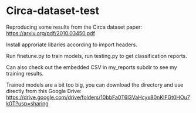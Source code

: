 # Circa-dataset-test
Reproducing some results from the Circa dataset paper: https://arxiv.org/pdf/2010.03450.pdf

Install approriate libaries according to import headers. 

Run finetune.py to train models, run testing.py to get classification reports.

Can also check out the embedded CSV in my_reports subdir to see my training results.

Trained models are a bit too big, you can download the directory and use directly from this Google Drive:
https://drive.google.com/drive/folders/10bbFa0T6l3VaHcyx80nKlFGt0HOu7k0T?usp=sharing
